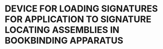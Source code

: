 # DEVICE FOR LOADING SIGNATURES FOR APPLICATION TO SIGNATURE LOCATING ASSEMBLIES IN BOOKBINDING APPARATUS